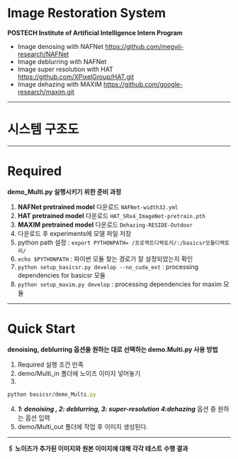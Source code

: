 # Image Restoration System
**POSTECH Institute of Artificial Intelligence Intern Program**

* Image denosing with NAFNet https://github.com/megvii-research/NAFNet
* Image deblurring with NAFNet 
* Image super resolution with HAT https://github.com/XPixelGroup/HAT.git
* Image dehazing with MAXIM https://github.com/google-research/maxim.git

---

# 시스템 구조도



---


# **Required**
**demo_Multi.py 실행시키기 위한 준비 과정**
1. **NAFNet pretrained model** 다운로드 ```NAFNet-width32.yml```
2. **HAT pretrained model** 다운로드 ```HAT_SRx4_ImageNet-pretrain.pth```
3. **MAXIM pretrained model** 다운로드 ```Dehazing-RESIDE-Outdoor```
4. 다운로드 후 experiments에 모델 파일 저장
5. python path 설정 : ```export PYTHONPATH= /프로젝트디렉토리/:/basicsr모듈디렉토리/```
6. ```echo $PYTHONPATH``` : 파이썬 모듈 찾는 경로가 잘 설정되었는지 확인
7. ```python setup_basicsr.py develop --no_cuda_ext``` : processing dependencies for basicsr 모듈
8. ```python setup_maxim.py develop``` : processing dependencies for maxim 모듈


---

# **Quick Start**
**denoising, deblurring 옵션을 원하는 대로 선택하는 demo.Multi.py 사용 방법**

1. Required 실행 조건 만족
2. demo/Multi_in 폴더에 노이즈 이미지 넣어놓기
3. 
```ruby 
python basicsr/demo_Multi.py
``` 
4. ***1: denoising , 2: deblurring, 3: super-resolution 4:dehazing***  옵션 중 원하는 옵션 입력
5. demo/Multi_out 폴더에 작업 후 이미지 생성된다.

---

**🖇️ 노이즈가 추가된 이미지와 원본 이미지에 대해 각각 테스트 수행 결과**







